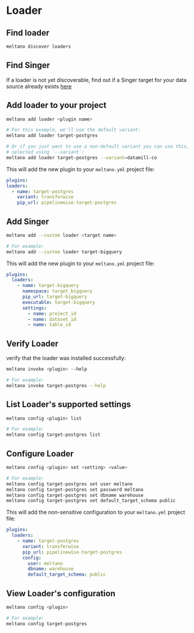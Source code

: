 # Loader

## Find loader

```bash
meltano discover loaders
```

## Find Singer

If a loader is not yet discoverable, find out if a Singer target for your data source already exists [here](https://www.singer.io/#targets)


## Add loader to your project

```bash
meltano add loader <plugin name>

# For this example, we'll use the default variant:
meltano add loader target-postgres

# Or if you just want to use a non-default variant you can use this,
# selected using `--variant`:
meltano add loader target-postgres --variant=datamill-co
```

This will add the new plugin to your `meltano.yml` project file:

```yml
plugins:
loaders:
  - name: target-postgres
    variant: transferwise
    pip_url: pipelinewise-target-postgres
```

## Add Singer

```bash
meltano add --custom loader <target name>

# For example:
meltano add --custom loader target-bigquery
```

This will add the new plugin to your `meltano.yml` project file:

```yml
plugins:
  loaders:
    - name: target-bigquery
      namespace: target_bigquery
      pip_url: target-bigquery
      executable: target-bigquery
      settings:
        - name: project_id
        - name: dataset_id
        - name: table_id
```

## Verify Loader

verify that the loader was installed successfully:

```bash
meltano invoke <plugin> --help

# For example:
meltano invoke target-postgres --help
```


## List Loader's supported settings

```bash
meltano config <plugin> list

# For example:
meltano config target-postgres list
```


## Configure Loader

```bash
meltano config <plugin> set <setting> <value>

# For example:
meltano config target-postgres set user meltano
meltano config target-postgres set password meltano
meltano config target-postgres set dbname warehouse
meltano config target-postgres set default_target_schema public
```

This will add the non-sensitive configuration to your `meltano.yml` project file:

```yml
plugins:
  loaders:
    - name: target-postgres
      variant: transferwise
      pip_url: pipelinewise-target-postgres
      config:
        user: meltano
        dbname: warehouse
        default_target_schema: public
```

## View Loader's configuration

```bash
meltano config <plugin>

# For example:
meltano config target-postgres
```